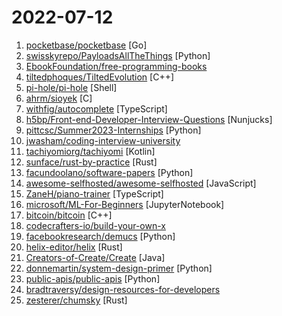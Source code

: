 # 2022-07-12

1. [pocketbase/pocketbase](https://github.com/pocketbase/pocketbase "Open Source realtime backend in 1 file") [Go]
2. [swisskyrepo/PayloadsAllTheThings](https://github.com/swisskyrepo/PayloadsAllTheThings "A list of useful payloads and bypass for Web Application Security and Pentest/CTF") [Python]
3. [EbookFoundation/free-programming-books](https://github.com/EbookFoundation/free-programming-books "📚 Freely available programming books") 
4. [tiltedphoques/TiltedEvolution](https://github.com/tiltedphoques/TiltedEvolution "Skyrim and Fallout 4 mod to play online!") [C++]
5. [pi-hole/pi-hole](https://github.com/pi-hole/pi-hole "A black hole for Internet advertisements") [Shell]
6. [ahrm/sioyek](https://github.com/ahrm/sioyek "Sioyek is a PDF viewer designed for reading research papers and technical books.") [C]
7. [withfig/autocomplete](https://github.com/withfig/autocomplete "Fig adds autocomplete to your terminal.") [TypeScript]
8. [h5bp/Front-end-Developer-Interview-Questions](https://github.com/h5bp/Front-end-Developer-Interview-Questions "A list of helpful front-end related questions you can use to interview potential candidates, test yourself or completely ignore.") [Nunjucks]
9. [pittcsc/Summer2023-Internships](https://github.com/pittcsc/Summer2023-Internships "Collection of Summer 2023 tech internships!") [Python]
10. [jwasham/coding-interview-university](https://github.com/jwasham/coding-interview-university "A complete computer science study plan to become a software engineer.") 
11. [tachiyomiorg/tachiyomi](https://github.com/tachiyomiorg/tachiyomi "Free and open source manga reader for Android.") [Kotlin]
12. [sunface/rust-by-practice](https://github.com/sunface/rust-by-practice "Learning Rust By Practice, narrowing the gap between beginner and skilled-dev with challenging examples, exercises and projects.") [Rust]
13. [facundoolano/software-papers](https://github.com/facundoolano/software-papers "📚 A curated list of papers for Software Engineers") [Python]
14. [awesome-selfhosted/awesome-selfhosted](https://github.com/awesome-selfhosted/awesome-selfhosted "A list of Free Software network services and web applications which can be hosted on your own servers") [JavaScript]
15. [ZaneH/piano-trainer](https://github.com/ZaneH/piano-trainer "🎹 Memorize piano scales with ease! A music practice program w/ MIDI support. Consider it an interactive reference manual") [TypeScript]
16. [microsoft/ML-For-Beginners](https://github.com/microsoft/ML-For-Beginners "12 weeks, 26 lessons, 52 quizzes, classic Machine Learning for all") [JupyterNotebook]
17. [bitcoin/bitcoin](https://github.com/bitcoin/bitcoin "Bitcoin Core integration/staging tree") [C++]
18. [codecrafters-io/build-your-own-x](https://github.com/codecrafters-io/build-your-own-x "Master programming by recreating your favorite technologies from scratch.") 
19. [facebookresearch/demucs](https://github.com/facebookresearch/demucs "Code for the paper Hybrid Spectrogram and Waveform Source Separation") [Python]
20. [helix-editor/helix](https://github.com/helix-editor/helix "A post-modern modal text editor.") [Rust]
21. [Creators-of-Create/Create](https://github.com/Creators-of-Create/Create "[Forge Mod] Building Tools and Aesthetic Technology") [Java]
22. [donnemartin/system-design-primer](https://github.com/donnemartin/system-design-primer "Learn how to design large-scale systems. Prep for the system design interview. Includes Anki flashcards.") [Python]
23. [public-apis/public-apis](https://github.com/public-apis/public-apis "A collective list of free APIs") [Python]
24. [bradtraversy/design-resources-for-developers](https://github.com/bradtraversy/design-resources-for-developers "Curated list of design and UI resources from stock photos, web templates, CSS frameworks, UI libraries, tools and much more") 
25. [zesterer/chumsky](https://github.com/zesterer/chumsky "A parser library for humans with powerful error recovery.") [Rust]
